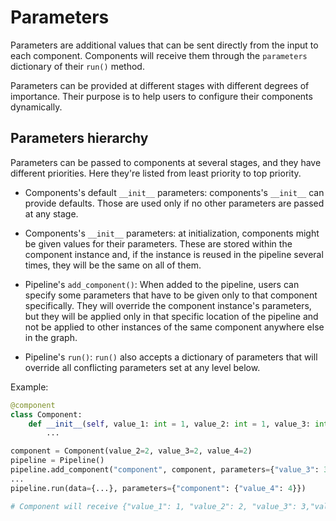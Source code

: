 # Parameters

Parameters are additional values that can be sent directly from the input to each component.
Components will receive them through the `parameters` dictionary of their `run()` method.

Parameters can be provided at different stages with different degrees of importance.
Their purpose is to help users to configure their components dynamically.

## Parameters hierarchy

Parameters can be passed to components at several stages, and they have different priorities. Here they're listed from least priority to top priority.

- Components's default `__init__` parameters: components's `__init__` can provide defaults. Those are used only if no other parameters are passed at any stage.

- Components's `__init__` parameters: at initialization, components might be given values for their parameters. These are stored within the component instance and, if the instance is reused in the pipeline several times, they will be the same on all of them.

- Pipeline's `add_component()`: When added to the pipeline, users can specify some parameters that have to be given only to that component specifically. They will override the component instance's parameters, but they will be applied only in that specific location of the pipeline and not be applied to other instances of the same component anywhere else in the graph.

- Pipeline's `run()`: `run()` also accepts a dictionary of parameters that will override all conflicting parameters set at any level below.

Example:

```python
@component
class Component:
    def __init__(self, value_1: int = 1, value_2: int = 1, value_3: int = 1, value_4: int = 1):
        ...

component = Component(value_2=2, value_3=2, value_4=2)
pipeline = Pipeline()
pipeline.add_component("component", component, parameters={"value_3": 3, "value_4": 3})
...
pipeline.run(data={...}, parameters={"component": {"value_4": 4}})

# Component will receive {"value_1": 1, "value_2": 2, "value_3": 3,"value_4": 4}
```
